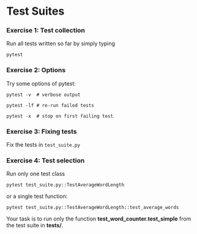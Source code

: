 
# Test Suites

### Exercise 1: Test collection

Run all tests written so far by simply typing

    pytest


### Exercise 2: Options

Try some options of pytest:

    pytest -v  # verbose output

    pytest -lf # re-run failed tests

    pytest -x  # stop on first failing test


### Exercise 3: Fixing tests

Fix the tests in `test_suite.py`


### Exercise 4: Test selection

Run only one test class

    pytest test_suite.py::TestAverageWordLength

or a single test function:

    pytest test_suite.py::TestAverageWordLength::test_average_words

Your task is to run only the function **test_word_counter.test_simple** from the test suite in **tests/**.
